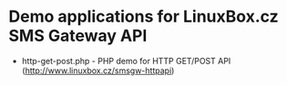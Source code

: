 Demo applications for LinuxBox.cz SMS Gateway API
=================================================

* http-get-post.php - PHP demo for HTTP GET/POST API (http://www.linuxbox.cz/smsgw-httpapi)
